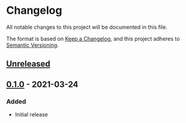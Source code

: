 # Changelog
All notable changes to this project will be documented in this file.

The format is based on [Keep a Changelog](https://keepachangelog.com/en/1.0.0/),
and this project adheres to [Semantic Versioning](https://semver.org/spec/v2.0.0.html).

## [Unreleased]

## [0.1.0] - 2021-03-24
### Added
- Initial release

[Unreleased]: https://github.com/DeH4eG/omnipay-kevin/compare/v1.0.0...HEAD
[0.1.0]: https://github.com/DeH4eG/omnipay-kevin/releases/tag/v1.0.0